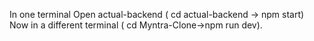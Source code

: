In one terminal Open actual-backend ( cd actual-backend -> npm start)
Now in a different terminal ( cd Myntra-Clone->npm run dev).
